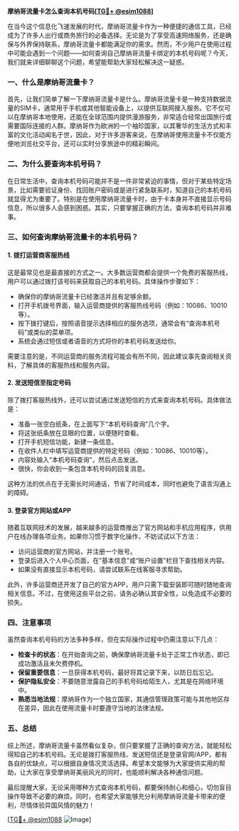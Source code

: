 **摩纳哥流量卡怎么查询本机号码[[TG💪+ @esim1088](https://t.me/s/esim1088)]**

在当今这个信息化飞速发展的时代，摩纳哥流量卡作为一种便捷的通信工具，已经成为了许多人出行或商务旅行的必备选择。无论是为了享受高速网络服务，还是确保与外界保持联系，摩纳哥流量卡都能满足你的需求。然而，不少用户在使用过程中可能会遇到一个问题——如何查询自己摩纳哥流量卡绑定的本机号码呢？今天，我们就来详细聊聊这个问题，希望能帮助大家轻松解决这一疑惑。

### **一、什么是摩纳哥流量卡？**

首先，让我们简单了解一下摩纳哥流量卡是什么。摩纳哥流量卡是一种支持数据流量的SIM卡，通常用于手机或其他智能设备上，以提供互联网接入服务。它不仅可以在摩纳哥本地使用，还能在全球范围内提供漫游服务，非常适合经常出国旅行或需要国际连接的人群。摩纳哥作为欧洲的一个袖珍国家，以其奢华的生活方式和丰富的文化活动闻名于世，因此，对于许多游客来说，在摩纳哥使用流量卡不仅能方便地浏览社交平台，还可以实时分享旅途中的精彩瞬间。

### **二、为什么要查询本机号码？**

在日常生活中，查询本机号码可能并不是一件非常紧迫的事情，但对于某些特定场景，比如需要验证身份、找回账户密码或是进行紧急联系时，知道自己的本机号码就显得尤为重要了。特别是在使用摩纳哥流量卡时，由于卡本身并不直接显示号码信息，所以很多人会感到困惑。其实，只要掌握正确的方法，查询本机号码并非难事。

### **三、如何查询摩纳哥流量卡的本机号码？**

#### **1. 拨打运营商客服热线**

这是最常见也是最直接的方式之一。大多数运营商都会提供一个免费的客服热线，用户可以通过拨打该号码来获取自己的本机号码。具体操作步骤如下：

- 确保你的摩纳哥流量卡已经激活并且有足够余额。
- 打开手机拨号界面，输入运营商提供的客服热线号码（例如：10086、10010等）。
- 按下拨打键后，按照语音提示选择相应的服务选项，通常会有“查询本机号码”或类似的菜单项。
- 系统会通过短信或者语音的方式将你的本机号码发送给你。

需要注意的是，不同运营商的服务流程可能会有所不同，因此建议事先查阅相关资料，了解具体的客服热线和服务内容。

#### **2. 发送短信至指定号码**

除了拨打客服热线外，还可以尝试通过发送短信的方式来查询本机号码。具体做法是：

- 准备一张空白纸条，在上面写下“本机号码查询”几个字。
- 将这张纸条放在显眼的位置，以便随时查看。
- 打开手机短信功能，新建一条信息。
- 在收件人栏中填写运营商提供的特定号码（例如：10086、10010等）。
- 内容处输入“本机号码查询”，然后点击发送。
- 很快，你会收到一条包含本机号码的回复消息。

这种方法的优点在于无需长时间通话，节省了时间成本，同时也避免了语言沟通上的障碍。

#### **3. 登录官方网站或APP**

随着互联网技术的发展，越来越多的运营商推出了官方网站和手机应用程序，供用户在线办理各项业务。如果你习惯于数字化操作，不妨试试以下方法：

- 访问运营商的官方网站，并注册一个账号。
- 登录后进入个人中心页面，在“基本信息”或“账户设置”栏目下查找相关内容。
- 如果没有直接显示本机号码，请尝试联系在线客服寻求帮助。

此外，许多运营商还开发了自己的官方APP，用户只需下载安装即可随时随地查询相关信息。不过，在使用这些平台之前，请务必确认其安全性，以免造成不必要的损失。

### **四、注意事项**

虽然查询本机号码的方法多种多样，但在实际操作过程中仍需注意以下几点：

- **检查卡的状态**：在开始查询之前，确保摩纳哥流量卡处于正常工作状态，即已成功激活且未欠费停机。
- **保留重要信息**：一旦获得本机号码，最好将其记录下来，以防日后忘记。
- **保护隐私安全**：不要随意泄露自己的手机号码给陌生人，尤其是在网络环境中。
- **熟悉当地法规**：摩纳哥作为一个独立国家，其通信管理政策可能与其他地区存在差异，因此在使用流量卡时要遵守当地的法律法规。

### **五、总结**

综上所述，摩纳哥流量卡虽然看似复杂，但只要掌握了正确的查询方法，就能轻松得知自己的本机号码。无论是拨打客服热线、发送短信还是登录官网/APP，都有各自的优缺点，可以根据自身情况灵活选择。希望本文能够为大家提供实用的帮助，让大家在享受摩纳哥美丽风光的同时，也能顺利解决各种通信问题。

最后提醒大家，无论采用哪种方式查询本机号码，都要保持耐心和细心，切勿盲目操作导致不必要的麻烦。同时，也希望大家能够充分利用摩纳哥流量卡带来的便利，尽情体验异国风情的魅力！

[[TG💪+ @esim1088](https://t.me/s/esim1088) ![Image](https://i.postimg.cc/4NQfJmqS/Snipaste-2025-05-13-00-14-12.png)]